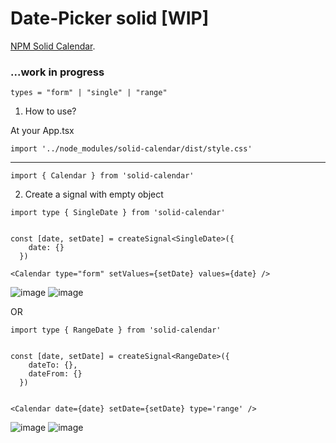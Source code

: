 # Date-Picker solid [WIP]

[NPM Solid Calendar](https://www.npmjs.com/package/solid-calendar?activeTab=readme).

### ...work in progress

```
types = "form" | "single" | "range"
```

1. How to use?

At your App.tsx

```
import '../node_modules/solid-calendar/dist/style.css'
```

---

```
import { Calendar } from 'solid-calendar'
```

2. Create a signal with empty object

```
import type { SingleDate } from 'solid-calendar'


const [date, setDate] = createSignal<SingleDate>({
    date: {}
  })

<Calendar type="form" setValues={setDate} values={date} />
```
![image](https://github.com/c4miloarriagada/Calendar/assets/95378920/4d871f56-0bd5-49f3-bf00-7f65fc4795b7)
![image](https://github.com/c4miloarriagada/Calendar/assets/95378920/cc0692ad-af9f-431e-b2b9-13c62f6f105c)



OR

```
import type { RangeDate } from 'solid-calendar'


const [date, setDate] = createSignal<RangeDate>({
    dateTo: {},
    dateFrom: {}
  })


<Calendar date={date} setDate={setDate} type='range' />
```

![image](https://github.com/c4miloarriagada/Calendar/assets/95378920/c5d47d07-995b-4cf9-9925-c4d981c1e156)
![image](https://github.com/c4miloarriagada/Calendar/assets/95378920/c0675322-ed8e-45d7-afa2-1dbbbbd3e48b)

